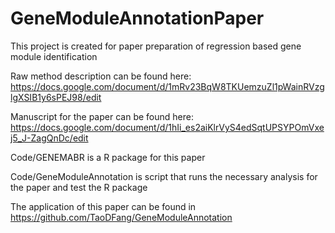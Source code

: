# GeneModuleAnnotationPaper
This project is created for paper preparation of regression based gene module identification

Raw method description can be found here: https://docs.google.com/document/d/1mRv23BqW8TKUemzuZl1pWainRVzglgXSIB1y6sPEJ98/edit

Manuscript for the paper can be found here: https://docs.google.com/document/d/1hIi_es2aiKlrVyS4edSqtUPSYPOmVxej5_J-ZagQnDc/edit

Code/GENEMABR is a R package for this paper

Code/GeneModuleAnnotation is script that runs the necessary analysis for the paper and test the R package

The application of this paper can be found in https://github.com/TaoDFang/GeneModuleAnnotation
